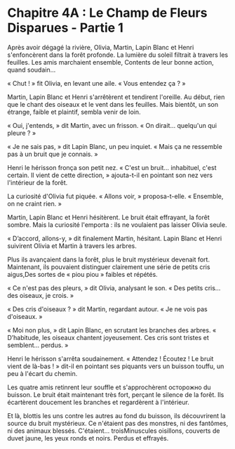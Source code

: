 # Chapitre 4A : Le Champ de Fleurs Disparues - Partie 1

Après avoir dégagé la rivière, Olivia, Martin, Lapin Blanc et Henri s'enfoncèrent dans la forêt profonde. La lumière du soleil filtrait à travers les feuilles. Les amis marchaient ensemble, Contents de leur bonne action, quand soudain…

« Chut ! » fit Olivia, en levant une aile. « Vous entendez ça ? »

Martin, Lapin Blanc et Henri s'arrêtèrent et tendirent l'oreille. Au début, rien que le chant des oiseaux et le vent dans les feuilles. Mais bientôt, un son étrange, faible et plaintif, sembla venir de loin.

« Oui, j'entends, » dit Martin, avec un frisson. « On dirait… quelqu'un qui pleure ? »

« Je ne sais pas, » dit Lapin Blanc, un peu inquiet. « Mais ça ne ressemble pas à un bruit que je connais. »

Henri le hérisson fronça son petit nez. « C'est un bruit… inhabituel, c'est certain. Il vient de cette direction, » ajouta-t-il en pointant son nez vers l'intérieur de la forêt.

La curiosité d'Olivia fut piquée. « Allons voir, » proposa-t-elle. « Ensemble, on ne craint rien. »

Martin, Lapin Blanc et Henri hésitèrent. Le bruit était effrayant, la forêt sombre. Mais la curiosité l'emporta : ils ne voulaient pas laisser Olivia seule.

« D’accord, allons-y, » dit finalement Martin, hésitant. Lapin Blanc et Henri suivirent Olivia et Martin à travers les arbres.

Plus ils avançaient dans la forêt, plus le bruit mystérieux devenait fort. Maintenant, ils pouvaient distinguer clairement une série de petits cris aigus,Des sortes de « piou piou » faibles et répétés.

« Ce n'est pas des pleurs, » dit Olivia, analysant le son. « Des petits cris… des oiseaux, je crois. »

« Des cris d'oiseaux ? » dit Martin, regardant autour. « Je ne vois pas d'oiseaux. »

« Moi non plus, » dit Lapin Blanc, en scrutant les branches des arbres. « D’habitude, les oiseaux chantent joyeusement. Ces cris sont tristes et semblent… perdus. »

Henri le hérisson s'arrêta soudainement. « Attendez ! Écoutez ! Le bruit vient de là-bas ! » dit-il en pointant ses piquants vers un buisson touffu, un peu à l'écart du chemin.

Les quatre amis retinrent leur souffle et s'approchèrent осторожно du buisson. Le bruit était maintenant très fort, perçant le silence de la forêt. Ils écartèrent doucement les branches et regardèrent à l'intérieur.

Et là, blottis les uns contre les autres au fond du buisson, ils découvrirent la source du bruit mystérieux. Ce n'étaient pas des monstres, ni des fantômes, ni des animaux blessés. C'étaient… troisMinuscules oisillons, couverts de duvet jaune, les yeux ronds et noirs. Perdus et effrayés.